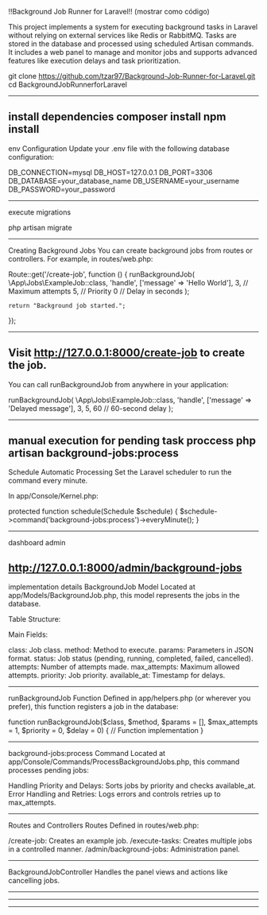 !!Background Job Runner for Laravel!!  (mostrar como código)

This project implements a system for executing background tasks in Laravel without relying on external services like Redis or RabbitMQ. Tasks are stored in the database and processed using scheduled Artisan commands. It includes a web panel to manage and monitor jobs and supports advanced features like execution delays and task prioritization.

git clone https://github.com/tzar97/Background-Job-Runner-for-Laravel.git
cd BackgroundJobRunnerforLaravel

-------------------------------------------
install dependencies
composer install
npm install
-------------------------------------------

env Configuration
Update your .env file with the following database configuration:

DB_CONNECTION=mysql
DB_HOST=127.0.0.1
DB_PORT=3306
DB_DATABASE=your_database_name
DB_USERNAME=your_username
DB_PASSWORD=your_password

-------------------------------------------
execute migrations

php artisan migrate

-------------------------------------------
Creating Background Jobs
You can create background jobs from routes or controllers. For example, in routes/web.php:

Route::get('/create-job', function () {
    runBackgroundJob(
        \App\Jobs\ExampleJob::class,
        'handle',
        ['message' => 'Hello World'],
        3,  // Maximum attempts
        5,  // Priority
        0   // Delay in seconds
    );

    return "Background job started.";
});

-------------------------------------------
Visit http://127.0.0.1:8000/create-job to create the job.
-------------------------------------------
You can call runBackgroundJob from anywhere in your application:

runBackgroundJob(
    \App\Jobs\ExampleJob::class,
    'handle',
    ['message' => 'Delayed message'],
    3,
    5,
    60  // 60-second delay
);

-------------------------------------------
manual execution for pending task proccess
php artisan background-jobs:process
-------------------------------------------

Schedule Automatic Processing
Set the Laravel scheduler to run the command every minute.

In app/Console/Kernel.php:

protected function schedule(Schedule $schedule)
{
    $schedule->command('background-jobs:process')->everyMinute();
}

-------------------------------------------
dashboard admin

http://127.0.0.1:8000/admin/background-jobs
-------------------------------------------

implementation details
BackgroundJob Model
Located at app/Models/BackgroundJob.php, this model represents the jobs in the database.

Table Structure:

Main Fields:

class: Job class.
method: Method to execute.
params: Parameters in JSON format.
status: Job status (pending, running, completed, failed, cancelled).
attempts: Number of attempts made.
max_attempts: Maximum allowed attempts.
priority: Job priority.
available_at: Timestamp for delays.

-------------------------------------------

runBackgroundJob Function
Defined in app/helpers.php (or wherever you prefer), this function registers a job in the database:

function runBackgroundJob($class, $method, $params = [], $max_attempts = 1, $priority = 0, $delay = 0)
{
    // Function implementation
}


-------------------------------------------

background-jobs:process Command
Located at app/Console/Commands/ProcessBackgroundJobs.php, this command processes pending jobs:

Handling Priority and Delays: Sorts jobs by priority and checks available_at.
Error Handling and Retries: Logs errors and controls retries up to max_attempts.

-------------------------------------------

Routes and Controllers
Routes Defined in routes/web.php:

/create-job: Creates an example job.
/execute-tasks: Creates multiple jobs in a controlled manner.
/admin/background-jobs: Administration panel.

-------------------------------------------

BackgroundJobController
Handles the panel views and actions like cancelling jobs.

-------------------------------------------


-------------------------------------------


-------------------------------------------
